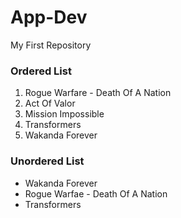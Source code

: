 # App-Dev
My First Repository
### Ordered List
1. Rogue Warfare - Death Of A Nation
2. Act Of Valor
3. Mission Impossible
4. Transformers
5. Wakanda Forever
### Unordered List
- Wakanda Forever
- Rogue Warfae - Death Of A Nation
- Transformers
